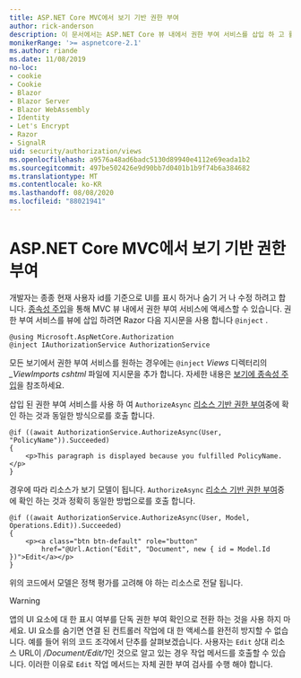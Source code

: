 ```yaml
---
title: ASP.NET Core MVC에서 보기 기반 권한 부여
author: rick-anderson
description: 이 문서에서는 ASP.NET Core 뷰 내에서 권한 부여 서비스를 삽입 하 고 활용 하는 방법을 보여 줍니다 Razor .
monikerRange: '>= aspnetcore-2.1'
ms.author: riande
ms.date: 11/08/2019
no-loc:
- cookie
- Cookie
- Blazor
- Blazor Server
- Blazor WebAssembly
- Identity
- Let's Encrypt
- Razor
- SignalR
uid: security/authorization/views
ms.openlocfilehash: a9576a48ad6badc5130d89940e4112e69eada1b2
ms.sourcegitcommit: 497be502426e9d90bb7d0401b1b9f74b6a384682
ms.translationtype: MT
ms.contentlocale: ko-KR
ms.lasthandoff: 08/08/2020
ms.locfileid: "88021941"
---
```

# <a name="view-based-authorization-in-aspnet-core-mvc"></a>ASP.NET Core MVC에서 보기 기반 권한 부여

개발자는 종종 현재 사용자 id를 기준으로 UI를 표시 하거나 숨기 거 나 수정 하려고 합니다. [종속성 주입](xref:fundamentals/dependency-injection)을 통해 MVC 뷰 내에서 권한 부여 서비스에 액세스할 수 있습니다. 권한 부여 서비스를 뷰에 삽입 하려면 Razor 다음 지시문을 사용 합니다 `@inject` .

```cshtml
@using Microsoft.AspNetCore.Authorization
@inject IAuthorizationService AuthorizationService
```

모든 보기에서 권한 부여 서비스를 원하는 경우에는 `@inject` *Views* 디렉터리의 *_ViewImports cshtml* 파일에 지시문을 추가 합니다. 자세한 내용은 [보기에 종속성 주입](xref:mvc/views/dependency-injection)을 참조하세요.

삽입 된 권한 부여 서비스를 사용 하 여 `AuthorizeAsync` [리소스 기반 권한 부여](xref:security/authorization/resourcebased#security-authorization-resource-based-imperative)중에 확인 하는 것과 동일한 방식으로를 호출 합니다.

```cshtml
@if ((await AuthorizationService.AuthorizeAsync(User, "PolicyName")).Succeeded)
{
    <p>This paragraph is displayed because you fulfilled PolicyName.</p>
}
```

경우에 따라 리소스가 보기 모델이 됩니다. `AuthorizeAsync` [리소스 기반 권한 부여](xref:security/authorization/resourcebased#security-authorization-resource-based-imperative)중에 확인 하는 것과 정확히 동일한 방법으로를 호출 합니다.

```cshtml
@if ((await AuthorizationService.AuthorizeAsync(User, Model, Operations.Edit)).Succeeded)
{
    <p><a class="btn btn-default" role="button"
        href="@Url.Action("Edit", "Document", new { id = Model.Id })">Edit</a></p>
}
```

위의 코드에서 모델은 정책 평가를 고려해 야 하는 리소스로 전달 됩니다.

> [!WARNING]
> 앱의 UI 요소에 대 한 표시 여부를 단독 권한 부여 확인으로 전환 하는 것을 사용 하지 마세요. UI 요소를 숨기면 연결 된 컨트롤러 작업에 대 한 액세스를 완전히 방지할 수 없습니다. 예를 들어 위의 코드 조각에서 단추를 살펴보겠습니다. 사용자는 `Edit` 상대 리소스 URL이 */Document/Edit/1*인 것으로 알고 있는 경우 작업 메서드를 호출할 수 있습니다. 이러한 이유로 `Edit` 작업 메서드는 자체 권한 부여 검사를 수행 해야 합니다.
